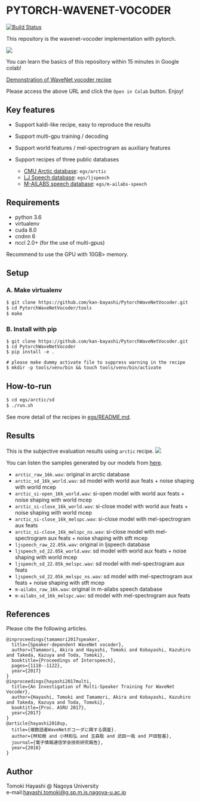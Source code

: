 # PYTORCH-WAVENET-VOCODER

[![Build Status](https://travis-ci.org/kan-bayashi/PytorchWaveNetVocoder.svg?branch=master)](https://travis-ci.org/kan-bayashi/PytorchWaveNetVocoder)

This repository is the wavenet-vocoder implementation with pytorch.

![](https://github.com/kan-bayashi/WaveNetVocoderSamples/blob/master/figure/overview.bmp)

You can learn the basics of this repository within 15 minutes in Google colab!

[Demonstration of WaveNet vocoder recipe](https://gist.github.com/kan-bayashi/9483b1a7b1fcd29fae211188bd4d2e0e)

Please access the above URL and click the `Open in Colab` button. Enjoy!

## Key features

- Support kaldi-like recipe, easy to reproduce the results
- Support multi-gpu training / decoding
- Support world features / mel-spectrogram as auxiliary features
- Support recipes of three public databases

    - [CMU Arctic database](http://www.festvox.org/cmu_arctic/): `egs/arctic`
    - [LJ Speech database](https://keithito.com/LJ-Speech-Dataset/): `egs/ljspeech`
    - [M-AILABS speech database](http://www.m-ailabs.bayern/en/the-mailabs-speech-dataset/): `egs/m-ailabs-speech`

## Requirements

- python 3.6
- virtualenv
- cuda 8.0
- cndnn 6
- nccl 2.0+ (for the use of multi-gpus)

Recommend to use the GPU with 10GB> memory.

## Setup

### A. Make virtualenv

```bash
$ git clone https://github.com/kan-bayashi/PytorchWaveNetVocoder.git
$ cd PytorchWaveNetVocoder/tools
$ make
```

### B. Install with pip

```
$ git clone https://github.com/kan-bayashi/PytorchWaveNetVocoder.git
$ cd PytorchWaveNetVocoder
$ pip install -e .

# please make dummy activate file to suppress warning in the recipe
$ mkdir -p tools/venv/bin && touch tools/venv/bin/activate
```

## How-to-run

```bash
$ cd egs/arctic/sd
$ ./run.sh
```

See more detail of the recipes in [egs/README.md](egs/README.md).

## Results

This is the subjective evaluation results using `arctic` recipe.
![](https://github.com/kan-bayashi/WaveNetVocoderSamples/blob/master/figure/mos.bmp)

You can listen the samples generated by our models from [here](https://drive.google.com/drive/folders/1zC1WDiMu4SOdc7UeOayoEe_79PdnPBu6?usp=sharing).

- `arctic_raw_16k.wav`: original in arctic database
- `arctic_sd_16k_world.wav`: sd model with world aux feats + noise shaping with world mcep
- `arctic_si-open_16k_world.wav`: si-open model with world aux feats + noise shaping with world mcep
- `arctic_si-close_16k_world.wav`: si-close model with world aux feats + noise shaping with world mcep
- `arctic_si-close_16k_melspc.wav`: si-close model with mel-spectrogram aux feats
- `arctic_si-close_16k_melspc_ns.wav`: si-close model with mel-spectrogram aux feats + noise shaping with stft mcep
- `ljspeech_raw_22.05k.wav`: original in ljspeech database
- `ljspeech_sd_22.05k_world.wav`: sd model with world aux feats + noise shaping with world mcep
- `ljspeech_sd_22.05k_melspc.wav`: sd model with mel-spectrogram aux feats
- `ljspeech_sd_22.05k_melspc_ns.wav`: sd model with mel-spectrogram aux feats + noise shaping with stft mcep
- `m-ailabs_raw_16k.wav`: original in m-ailabs speech database
- `m-ailabs_sd_16k_melspc.wav`: sd model with mel-spectrogram aux feats

## References

Please cite the following articles.

```
@inproceedings{tamamori2017speaker,
  title={Speaker-dependent WaveNet vocoder},
  author={Tamamori, Akira and Hayashi, Tomoki and Kobayashi, Kazuhiro and Takeda, Kazuya and Toda, Tomoki},
  booktitle={Proceedings of Interspeech},
  pages={1118--1122},
  year={2017}
}
@inproceedings{hayashi2017multi,
  title={An Investigation of Multi-Speaker Training for WaveNet Vocoder},
  author={Hayashi, Tomoki and Tamamori, Akira and Kobayashi, Kazuhiro and Takeda, Kazuya and Toda, Tomoki},
  booktitle={Proc. ASRU 2017},
  year={2017}
}
@article{hayashi2018sp,
  title={複数話者WaveNetボコーダに関する調査}.
  author={林知樹 and 小林和弘 and 玉森聡 and 武田一哉 and 戸田智基},
  journal={電子情報通信学会技術研究報告},
  year={2018}
}
```

## Author

Tomoki Hayashi @ Nagoya University  
e-mail:hayashi.tomoki@g.sp.m.is.nagoya-u.ac.jp
